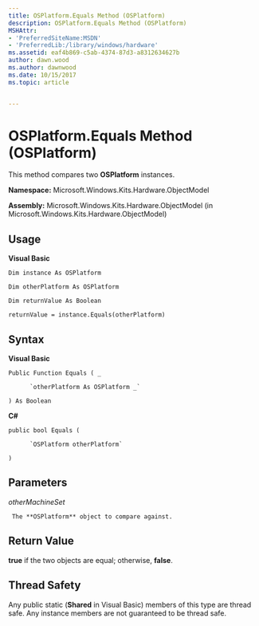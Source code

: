 ```yaml
---
title: OSPlatform.Equals Method (OSPlatform)
description: OSPlatform.Equals Method (OSPlatform)
MSHAttr:
- 'PreferredSiteName:MSDN'
- 'PreferredLib:/library/windows/hardware'
ms.assetid: eaf4b869-c5ab-4374-87d3-a8312634627b
author: dawn.wood
ms.author: dawnwood
ms.date: 10/15/2017
ms.topic: article


---
```


# OSPlatform.Equals Method (OSPlatform)


This method compares two **OSPlatform** instances.

**Namespace:** Microsoft.Windows.Kits.Hardware.ObjectModel

**Assembly:** Microsoft.Windows.Kits.Hardware.ObjectModel (in Microsoft.Windows.Kits.Hardware.ObjectModel)

## <span id="Usage"></span><span id="usage"></span><span id="USAGE"></span>Usage


**Visual Basic**

`Dim instance As OSPlatform`

`Dim otherPlatform As OSPlatform`

`Dim returnValue As Boolean`

`returnValue = instance.Equals(otherPlatform)`

## <span id="Syntax"></span><span id="syntax"></span><span id="SYNTAX"></span>Syntax


**Visual Basic**

`Public Function Equals ( _`

          `otherPlatform As OSPlatform _`

`) As Boolean`

**C#**

`public bool Equals (`

          `OSPlatform otherPlatform`

`)`

## <span id="Parameters"></span><span id="parameters"></span><span id="PARAMETERS"></span>Parameters


*otherMachineSet*

     The **OSPlatform** object to compare against.

## <span id="Return_Value"></span><span id="return_value"></span><span id="RETURN_VALUE"></span>Return Value


**true** if the two objects are equal; otherwise, **false**.

## <span id="Thread_Safety"></span><span id="thread_safety"></span><span id="THREAD_SAFETY"></span>Thread Safety


Any public static (**Shared** in Visual Basic) members of this type are thread safe. Any instance members are not guaranteed to be thread safe.

 

 






